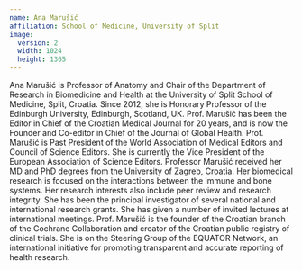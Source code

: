 ```yaml
---
name: Ana Marušić
affiliation: School of Medicine, University of Split
image:
  version: 2
  width: 1024
  height: 1365
---
```


Ana Marušić is Professor of Anatomy and Chair of the Department of Research in Biomedicine and Health at the University of Split School of Medicine, Split, Croatia. Since 2012, she is Honorary Professor of the Edinburgh University, Edinburgh, Scotland, UK. Prof. Marušić has been the Editor in Chief of the Croatian Medical Journal for 20 years, and is now the Founder and Co-editor in Chief of the Journal of Global Health. Prof. Marušić is Past President of the World Association of Medical Editors and Council of Science Editors. She is currently the Vice President of the European Association of Science Editors. Professor Marušić received her MD and PhD degrees from the University of Zagreb, Croatia. Her biomedical research is focused on the interactions between the immune and bone systems. Her research interests also include peer review and research integrity. She has been the principal investigator of several national and international research grants. She has given a number of invited lectures at international meetings. Prof. Marušić is the founder of the Croatian branch of the Cochrane Collaboration and creator of the Croatian public registry of clinical trials. She is on the Steering Group of the EQUATOR Network, an international initiative for promoting transparent and accurate reporting of health research.
